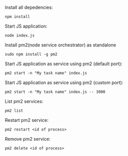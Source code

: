 Install all depedencies: 
```
npm install
```

Start JS application:
```
node index.js
```

Install pm2(node service orchestrator) as standalone 
```
sudo npm install -g pm2
```

Start JS application as service using pm2 (default port):
```
pm2 start -n "My task name" index.js
```

Start JS application as service using pm2 (custom port):
```
pm2 start -n "My task name" index.js -- 3000
```

List pm2 services:
```
pm2 list
```

Restart pm2 service:
```
pm2 restart <id of process>
```

Remove pm2 service:
```
pm2 delete <id of process>
```

